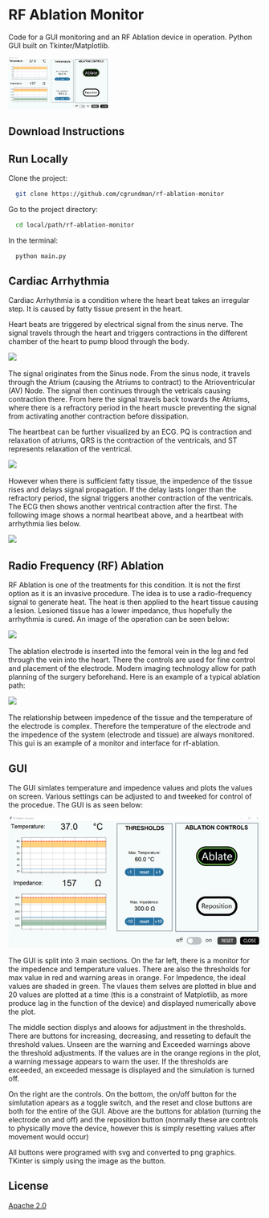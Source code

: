 # RF Ablation Monitor

Code for a GUI monitoring and an RF Ablation device in operation. Python GUI built on Tkinter/Matplotlib.

<img src="https://github.com/cgrundman/rf-ablation-monitor/blob/main/images/GUI_example.png" width="200" />

## Download Instructions

## Run Locally

Clone the project:

```bash
  git clone https://github.com/cgrundman/rf-ablation-monitor
```

Go to the project directory:

```bash
  cd local/path/rf-ablation-monitor
```

In the terminal:

```bash
  python main.py
```

## Cardiac Arrhythmia

Cardiac Arrhythmia is a condition where the heart beat takes an irregular step. It is caused by fatty tissue present in the heart.

Heart beats are triggered by electrical signal from the sinus nerve. The signal travels through the heart and triggers contractions in the different chamber of the heart to pump blood through the body.

<img src="https://www.mayoclinic.org/-/media/kcms/gbs/patient-consumer/images/2013/08/26/10/42/typical-heartbeat_1709751_3881158-001-1-72ppi-8col.jpg"/>

The signal originates from the Sinus node. From the sinus node, it travels through the Atrium (causing the Atriums to contract) to the Atrioventricular (AV) Node. The signal then continues through the vetricals causing contraction there. From here the signal travels back towards the Atriums, where there is a refractory period in the heart muscle preventing the signal from activating another contraction before dissipation.

The heartbeat can be further visualized by an ECG. PQ is contraction and relaxation of atriums, QRS is the contraction of the ventricals, and ST represents relaxation of the ventrical. 

<img src="https://ars.els-cdn.com/content/image/1-s2.0-S0213911121002466-gr1.jpg" width="250"/>

However when there is sufficient fatty tissue, the impedence of the tissue rises and delays signal propagation. If the delay lasts longer than the refractory period, the signal triggers another contraction of the ventricals. The ECG then shows another ventrical contraction after the first. The following image shows a normal heartbeat above, and a heartbeat with arrhythmia lies below.

<img src="https://www.saludsol.net/hchsnews/sites/default/files/inline-images/arritmias_arrhythmia.jpg"/>

## Radio Frequency (RF) Ablation

RF Ablation is one of the treatments for this condition. It is not the first option as it is an invasive procedure. The idea is to use a radio-frequency signal to generate heat. The heat is then applied to the heart tissue causing a lesion. Lesioned tissue has a lower impedance, thus hopefully the arrhythmia is cured. An image of the operation can be seen below:

<img src="https://i0.wp.com/thoracickey.com/wp-content/uploads/2021/06/f08-01-9780323793384.jpg?w=960"/>

The ablation electrode is inserted into the femoral vein in the leg and fed through the vein into the heart. There the controls are used for fine control and placement of the electrode. Modern imaging technology allow for path planning of the surgery beforehand. Here is an example of a typical ablation path:

<img src="https://cdn.ncbi.nlm.nih.gov/pmc/blobs/79e5/7252711/8c6cb91e5243/icrm-08-2868-g004.jpg" />

The relationship between impedence of the tissue and the temperature of the electrode is complex. Therefore the temperature of the electrode and the impedence of the system (electrode and tissue) are always monitored. This gui is an example of a monitor and interface for rf-ablation.

## GUI

The GUI simlates temperature and impedence values and plots the values on screen. Various settings can be adjusted to and tweeked for control of the procedue. The GUI is as seen below:

<img src="https://github.com/cgrundman/rf-ablation-monitor/blob/main/images/GUI_example.png" />

The GUI is split into 3 main sections. On the far left, there is a monitor for the impedence and temperature values. There are also the thresholds for max value in red and warning areas in orange. For Impedence, the ideal values are shaded in green. The vlaues them selves are plotted in blue and 20 values are plotted at a time (this is a constraint of Matplotlib, as more produce lag in the function of the device) and displayed numerically above the plot. 

The middle section displys and aloows for adjustment in the thresholds. There are buttons for increasing, decreasing, and resseting to default the threshold values. Unseen are the warning and Exceeded warnings above the threshold adjustments. If the values are in the orange regions in the plot, a warning message appears to warn the user. If the thresholds are exceeded, an exceeded message is displayed and the simulation is turned off. 

On the right are the controls. On the bottom, the on/off button for the simlutation apears as a toggle switch, and the reset and close buttons are both for the entire of the GUI. Above are the buttons for ablation (turning the electrode on and off) and the reposition button (normally these are controls to physically move the device, however this is simply resetting values after movement would occur)

All buttons were programed with svg and converted to png graphics. TKinter is simply using the image as the button. 

## License

[Apache 2.0](https://choosealicense.com/licenses/apache-2.0/)
